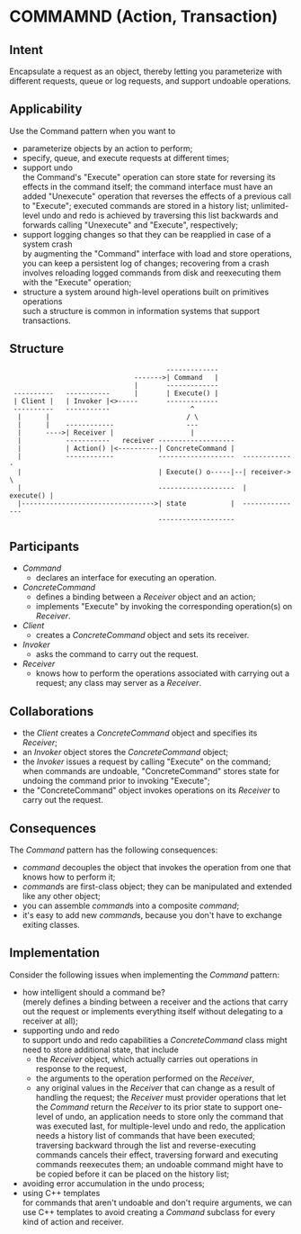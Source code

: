 COMMAMND (Action, Transaction)
==============================

Intent
------

Encapsulate a request as an object, thereby letting you parameterize
with different requests, queue or log requests, and support undoable
operations.


Applicability
-------------

Use the Command pattern when you want to
- parameterize objects by an action to perform;
- specify, queue, and execute requests at different times;
- support undo  
  the Command's "Execute" operation can store state for reversing its 
  effects in the command itself; the command interface must have an 
  added "Unexecute" operation that reverses the effects of a previous
  call to "Execute"; executed commands are stored in a history list;
  unlimited-level undo and redo is achieved by traversing this list
  backwards and forwards calling "Unexecute" and "Execute", 
  respectively;
- support logging changes so that they can be reapplied in case of 
  a system crash  
  by augmenting the "Command" interface with load and store
  operations, you can keep a persistent log of changes; recovering 
  from a crash involves reloading logged commands from disk and
  reexecuting them with the "Execute" operation;
- structure a system around high-level operations built on primitives
  operations  
  such a structure is common in information systems that support 
  transactions.


Structure
---------

``` 
                                       -------------
                               ------->| Command   |
                               |       -------------
 ----------   -----------      |       | Execute() |
 | Client |   | Invoker |<>-----       -------------
 ----------   -----------                    ^
  |      |                                  / \
  |      |    ------------                  ---
  |      ---->| Receiver |                   |
  |           -----------   receiver -------------------
  |           | Action() |<----------| ConcreteCommand |
  |           ------------           -------------------  -------------
  |                                  | Execute() o-----|--| receiver-> \
  |                                  -------------------  |   execute() |
  |--------------------------------->| state           |  ---------------
                                     -------------------
```


Participants
------------

- *Command*
  - declares an interface for executing an operation.
- *ConcreteCommand*
  - defines a binding between a *Receiver* object and an action;
  - implements "Execute" by invoking the corresponding operation(s)
    on *Receiver*.
- *Client*
  - creates a *ConcreteCommand* object and sets its receiver.
- *Invoker*
  - asks the command to carry out the request.
- *Receiver*  
  - knows how to perform the operations associated with carrying out
    a request; any class may server as a *Receiver*.


Collaborations
--------------

- the *Client* creates a *ConcreteCommand* object and specifies its
  *Receiver*;
- an *Invoker* object stores the *ConcreteCommand* object;
- the *Invoker* issues a request by calling "Execute" on the command;
  when commands are undoable, "ConcreteCommand" stores state for
  undoing the command prior to invoking "Execute";
- the "ConcreteCommand" object invokes operations on its *Receiver* 
  to carry out the request.


Consequences
------------

The *Command* pattern has the following consequences:
- *command* decouples the object that invokes the operation from one
  that knows how to perform it;
- *command*s are first-class object; they can be manipulated and
  extended like any other object;
- you can assemble *command*s into a composite *command*;
- it's easy to add new *command*s, because you don't have to exchange
  exiting classes.


Implementation
--------------

Consider the following issues when implementing the *Command* pattern:
- how intelligent should a command be?  
  (merely defines a binding between a receiver and the actions that
   carry out the request or implements everything itself without
   delegating to a receiver at all);
- supporting undo and redo  
  to support undo and redo capabilities a *ConcreteCommand* class might need
  to store additional state, that include
  - the *Receiver* object, which actually carries out operations 
    in response to the request,
  - the arguments to the operation performed on the *Receiver*,
  - any original values in the *Receiver* that can change as a result
    of handling the request; the *Receiver* must provider operations
    that let the *Command* return the *Receiver* to its prior state
  to support one-level of undo, an application needs to store only
  the command that was executed last, for multiple-level undo and redo,
  the application needs a history list of commands that have been
  executed; 
  traversing backward through the list and reverse-executing
  commands cancels their effect, traversing forward and executing 
  commands reexecutes them;
  an undoable command might have to be copied before it can be placed
  on the history list;
- avoiding error accumulation in the undo process;
- using C++ templates  
  for commands that aren't undoable and don't require arguments, 
  we can use C++ templates to avoid creating a *Command* subclass 
  for every kind of action and receiver.
